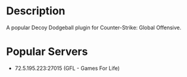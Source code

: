 # Description
A popular Decoy Dodgeball plugin for Counter-Strike: Global Offensive.

# Popular Servers
* 72.5.195.223:27015 (GFL - Games For Life)
